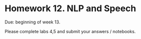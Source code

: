 # Homework 12.  NLP and Speech

Due: beginning of week 13.

Please complete labs 4,5 and submit your answers / notebooks.
